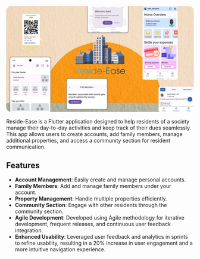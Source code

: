 ![App Screenshot](snapshots/Cover.png) 

Reside-Ease is a Flutter application designed to help residents of a society manage their day-to-day activities and keep track of their dues seamlessly. This app allows users to create accounts, add family members, manage additional properties, and access a community section for resident communication.

## Features

- **Account Management**: Easily create and manage personal accounts.
- **Family Members**: Add and manage family members under your account.
- **Property Management**: Handle multiple properties efficiently.
- **Community Section**: Engage with other residents through the community section.
- **Agile Development**: Developed using Agile methodology for iterative development, frequent releases, and continuous user feedback integration.
- **Enhanced Usability**: Leveraged user feedback and analytics in sprints to refine usability, resulting in a 20% increase in user engagement and a more intuitive navigation experience.
